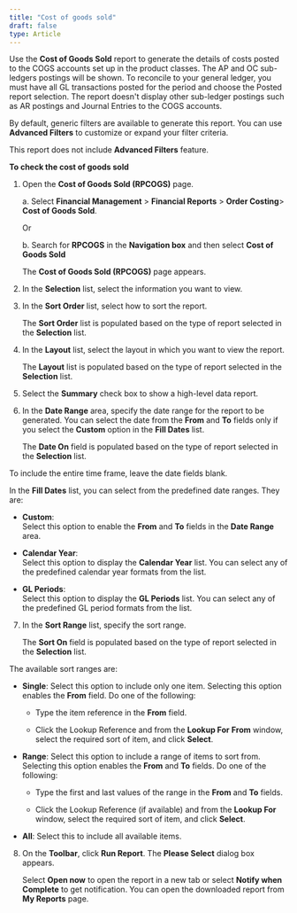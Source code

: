 ```yaml
---
title: "Cost of goods sold"
draft: false
type: Article
---
```


Use the **Cost of Goods Sold** report to generate the details of costs posted to the COGS accounts set up in the product classes. The AP and OC sub-ledgers postings will be shown. To reconcile to your general ledger, you must have all GL transactions posted for the period and choose the Posted report selection. The report doesn't display other sub-ledger postings such as AR postings and Journal Entries to the COGS accounts.

By default, generic filters are available to generate this report. You can use **Advanced Filters** to customize or expand your filter criteria.

This report does not include **Advanced Filters** feature.

**To check the cost of goods sold**

1. Open the **Cost of Goods Sold (RPCOGS)** page.

    a. Select **Financial Management** > **Financial Reports** > **Order Costing**> **Cost of Goods Sold**.

    Or

    b. Search for **RPCOGS** in the **Navigation box** and then select **Cost of Goods Sold**

    The **Cost of Goods Sold (RPCOGS)** page appears.

2. In the **Selection** list, select the information you want to view.

3. In the **Sort Order** list, select how to sort the report.

    The **Sort Order** list is populated based on the type of report selected in the **Selection** list.

4. In the **Layout** list, select the layout in which you want to view the report.

    The **Layout** list is populated based on the type of report selected in the **Selection** list.

5. Select the **Summary** check box to show a high-level data report.

6. In the **Date Range** area, specify the date range for the report to be generated. You can select the date from the **From** and **To** fields only if you select the **Custom** option in the **Fill Dates** list.

    The **Date On** field is populated based on the type of report selected in the **Selection** list.

To include the entire time frame, leave the date fields blank.

In the **Fill Dates** list, you can select from the predefined date ranges. They are:

- **Custom**:   
Select this option to enable the **From** and **To** fields in the **Date Range** area.

- **Calendar Year**:   
Select this option to display the **Calendar Year** list. You can select any of the predefined calendar year formats from the list.

- **GL Periods**:   
Select this option to display the **GL Periods** list. You can select any of the predefined GL period formats from the list.

7. In the **Sort Range** list, specify the sort range.

    The **Sort On** field is populated based on the type of report selected in the **Selection** list.

The available sort ranges are:

- **Single**: Select this option to include only one item. Selecting this option enables the **From** field. Do one of the following:

    - Type the item reference in the **From** field.

    - Click the Lookup Reference and from the **Lookup For** **From** window, select the required sort of item, and click **Select**.

- **Range**: Select this option to include a range of items to sort from. Selecting this option enables the **From** and **To** fields. Do one of the following:

    - Type the first and last values of the range in the **From** and **To** fields.

    - Click the Lookup Reference (if available) and from the **Lookup For** window, select the required sort of item, and click **Select**.

- **All**: Select this to include all available items.

8. On the **Toolbar**, click **Run Report**. The **Please Select** dialog box appears.

    Select **Open now** to open the report in a new tab or select **Notify when Complete** to get notification. You can open the downloaded report from **My Reports** page.

​